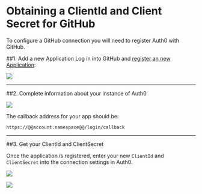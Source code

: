 # Obtaining a ClientId and Client Secret for GitHub

To configure a GitHub connection you will need to register Auth0 with GitHub.

##1. Add a new Application
Log in into GitHub and [register an new Application](https://github.com/settings/applications/new):

![](@@env.MEDIA_URL@@/articles/github-clientid/github-addapp-1.png)

---

##2. Complete information about your instance of Auth0

![](@@env.MEDIA_URL@@/articles/github-clientid/github-addapp-2.png)

The callback address for your app should be:

	https://@@account.namespace@@/login/callback

---

##3. Get your ClientId and ClientSecret

Once the application is registered, enter your new `ClientId` and `ClientSecret` into the connection settings in Auth0.

![](@@env.MEDIA_URL@@/articles/github-clientid/github-addapp-3.png)

![](@@env.MEDIA_URL@@/articles/github-clientid/github-addapp-4.png)

